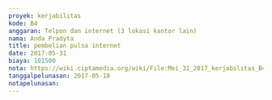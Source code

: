 ```yaml
---
proyek: kerjabilitas
kode: B4
anggaran: Telpon dan internet (3 lokasi kantor lain)
nama: Anda Pradyta
title: pembelian pulsa internet
date: 2017-05-31
biaya: 101500
nota: https://wiki.ciptamedia.org/wiki/File:Mei_31_2017_kerjabilitas_B4_internet_anda.jpg
tanggalpelunasan: 2017-05-18
notapelunasan:
---
```

